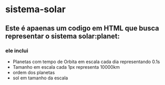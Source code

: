 # sistema-solar

## Este é apaenas um codigo em HTML que busca representar o sistema solar:planet:
### ele inclui
- Planetas com tempo  de Orbita em escala cada dia representando 0.1s
- Tamanho em escala cada 1px representa 10000km
- ordem dos planetas 
- sol em tamanho da escala
